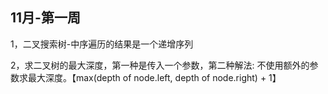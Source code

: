 ## 11月-第一周

1，二叉搜索树-中序遍历的结果是一个递增序列

2，求二叉树的最大深度，第一种是传入一个参数，第二种解法: 不使用额外的参数求最大深度。【max(depth of node.left, depth of node.right) + 1】


